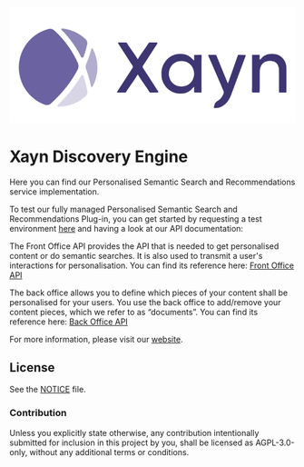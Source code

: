 ![alt text](images/github-banner.png)

# Xayn Discovery Engine

Here you can find our Personalised Semantic Search and Recommendations service implementation.

To test our fully managed Personalised Semantic Search and Recommendations Plug-in, you can get started by requesting a test environment [here](https://www.xayn.com/developers#B2b-form) and having a look at our API documentation: 

The Front Office API provides the API that is needed to get personalised content or do semantic searches. It is also used to transmit a user's interactions for personalisation. You can find its reference here: [Front Office API](https://xaynetwork.github.io/xayn_discovery_engine/front_office.html)

The back office allows you to define which pieces of your content shall be personalised for your users. You use the back office to add/remove your content pieces, which we refer to as “documents”. You can find its reference here: [Back Office API](https://xaynetwork.github.io/xayn_discovery_engine/back_office.html)

For more information, please visit our [website](https://www.xayn.com).

## License

See the [NOTICE](NOTICE) file.

### Contribution

Unless you explicitly state otherwise, any contribution intentionally submitted
for inclusion in this project by you, shall be licensed as AGPL-3.0-only, without any additional
terms or conditions.
